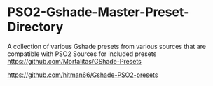 # PSO2-Gshade-Master-Preset-Directory
A collection of various Gshade presets from various sources that are compatible with PSO2
Sources for included presets
https://github.com/Mortalitas/GShade-Presets

https://github.com/hitman66/Gshade-PSO2-presets
